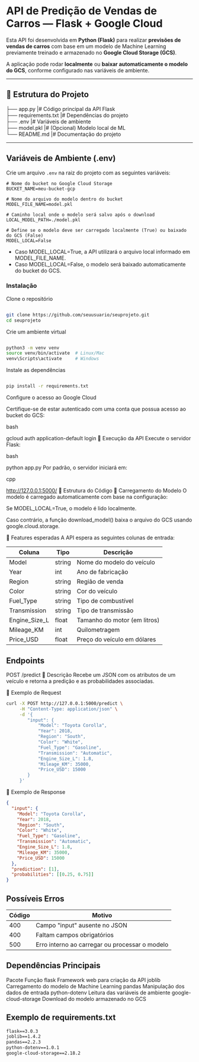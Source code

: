 # API de Predição de Vendas de Carros — Flask + Google Cloud

Esta API foi desenvolvida em **Python (Flask)** para realizar **previsões de vendas de carros** com base em um modelo de Machine Learning previamente treinado e armazenado no **Google Cloud Storage (GCS)**.

A aplicação pode rodar **localmente** ou **baixar automaticamente o modelo do GCS**, conforme configurado nas variáveis de ambiente.

---

## 📁 Estrutura do Projeto

├── app.py           |# Código principal da API Flask \
├── requirements.txt |# Dependências do projeto \
├── .env |# Variáveis de ambiente \
├── model.pkl |# (Opcional) Modelo local de ML \
└── README.md |# Documentação do projeto


---

## Variáveis de Ambiente (.env)

Crie um arquivo `.env` na raiz do projeto com as seguintes variáveis:

```env
# Nome do bucket no Google Cloud Storage
BUCKET_NAME=meu-bucket-gcp

# Nome do arquivo do modelo dentro do bucket
MODEL_FILE_NAME=model.pkl

# Caminho local onde o modelo será salvo após o download
LOCAL_MODEL_PATH=./model.pkl

# Define se o modelo deve ser carregado localmente (True) ou baixado do GCS (False)
MODEL_LOCAL=False
````

* Caso MODEL_LOCAL=True, a API utilizará o arquivo local informado em MODEL_FILE_NAME.
* Caso MODEL_LOCAL=False, o modelo será baixado automaticamente do bucket do GCS.

### Instalação

Clone o repositório

```bash

git clone https://github.com/seuusuario/seuprojeto.git
cd seuprojeto
```
Crie um ambiente virtual

```bash

python3 -m venv venv
source venv/bin/activate  # Linux/Mac
venv\Scripts\activate     # Windows
```
Instale as dependências
```bash

pip install -r requirements.txt
````

Configure o acesso ao Google Cloud

Certifique-se de estar autenticado com uma conta que possua acesso ao bucket do GCS:

bash

gcloud auth application-default login
🚀 Execução da API
Execute o servidor Flask:

bash

python app.py
Por padrão, o servidor iniciará em:

cpp

http://127.0.0.1:5000/
🧠 Estrutura do Código
🔹 Carregamento do Modelo
O modelo é carregado automaticamente com base na configuração:

Se MODEL_LOCAL=True, o modelo é lido localmente.

Caso contrário, a função download_model() baixa o arquivo do GCS usando google.cloud.storage.

🔹 Features esperadas
A API espera as seguintes colunas de entrada:

| Coluna | Tipo | Descrição |
| -------|------|-----------|
| Model | string| Nome do modelo do veículo |
|Year	|int| Ano de fabricação| 
|Region	|string| 	Região de venda|
|Color	|string| 	Cor do veículo|
|Fuel_Type|string| Tipo de combustível|
|Transmission|string| 	Tipo de transmissão|
|Engine_Size_L|float| 	Tamanho do motor (em litros)|
|Mileage_KM|int	| Quilometragem|
|Price_USD|float| Preço do veículo em dólares|

## Endpoints
POST /predict
🔹 Descrição
Recebe um JSON com os atributos de um veículo e retorna a predição e as probabilidades associadas.

🔹 Exemplo de Request
```bash
curl -X POST http://127.0.0.1:5000/predict \
     -H "Content-Type: application/json" \
     -d '{
        "input": {
            "Model": "Toyota Corolla",
            "Year": 2018,
            "Region": "South",
            "Color": "White",
            "Fuel_Type": "Gasoline",
            "Transmission": "Automatic",
            "Engine_Size_L": 1.8,
            "Mileage_KM": 35000,
            "Price_USD": 15000
        }
     }'
```

🔹 Exemplo de Response
```json
{
  "input": {
    "Model": "Toyota Corolla",
    "Year": 2018,
    "Region": "South",
    "Color": "White",
    "Fuel_Type": "Gasoline",
    "Transmission": "Automatic",
    "Engine_Size_L": 1.8,
    "Mileage_KM": 35000,
    "Price_USD": 15000
  },
  "prediction": [1],
  "probabilities": [[0.25, 0.75]]
}
```

## Possíveis Erros

|Código|Motivo|
|---|---|
|400|Campo "input" ausente no JSON|
|400|Faltam campos obrigatórios|
|500|Erro interno ao carregar ou processar o modelo|


## Dependências Principais
Pacote	Função
flask	Framework web para criação da API
joblib	Carregamento do modelo de Machine Learning
pandas	Manipulação dos dados de entrada
python-dotenv	Leitura das variáveis de ambiente
google-cloud-storage	Download do modelo armazenado no GCS

## Exemplo de requirements.txt
```txt
flask==3.0.3
joblib==1.4.2
pandas==2.2.3
python-dotenv==1.0.1
google-cloud-storage==2.18.2
````
